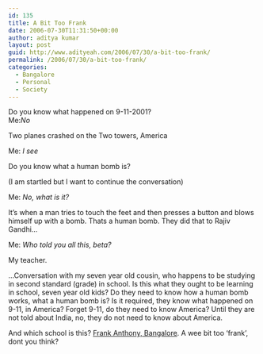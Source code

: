 ```yaml
---
id: 135
title: A Bit Too Frank
date: 2006-07-30T11:31:50+00:00
author: aditya kumar
layout: post
guid: http://www.adityeah.com/2006/07/30/a-bit-too-frank/
permalink: /2006/07/30/a-bit-too-frank/
categories:
  - Bangalore
  - Personal
  - Society
---
```

Do you know what happened on 9-11-2001?  
Me:_No_

Two planes crashed on the Two towers, America

Me: _I see_

Do you know what a human bomb is? 

(I am startled but I want to continue the conversation)

Me: _No, what is it?_

It&#8217;s when a man tries to touch the feet and then presses a button and blows himself up with a bomb. Thats a human bomb. They did that to Rajiv Gandhi&#8230;

Me: _Who told you all this, beta?_

My teacher.  
  
&#8230;Conversation with my seven year old cousin, who happens to be studying in second standard (grade) in school. Is this what they ought to be learning in school, seven year old kids? Do they need to know how a human bomb works, what a human bomb is? Is it required, they know what happened on 9-11, in America? Forget 9-11, do they need to know America? Until they are not told about India, no, they do not need to know about America.  
  
And which school is this? [Frank Anthony, Bangalore](http://www.fapsbangalore.org/). A wee bit too &#8216;frank&#8217;, dont you think?